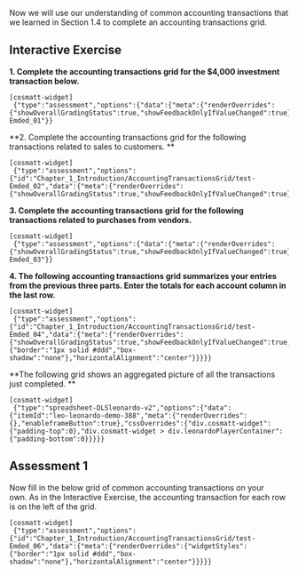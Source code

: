 Now we will use our understanding of common accounting transactions that we learned in <a routerlink='Chapter_1_Introduction/Common_Accounting_Transactions' class='ngx-router-link'>Section 1.4</a> to complete an accounting transactions grid.

## Interactive Exercise

**1. Complete the accounting transactions grid for the $4,000 investment transaction below.**

```
[cosmatt-widget]
 {"type":"assessment","options":{"data":{"meta":{"renderOverrides":{"showOverallGradingStatus":true,"showFeedbackOnlyIfValueChanged":true}}},"id":"Chapter_1_Introduction/AccountingTransactionsGrid/test-Emded_01"}} 
```

**2. Complete the accounting transactions grid for the following transactions related to sales to customers. **

```
[cosmatt-widget]
 {"type":"assessment","options":{"id":"Chapter_1_Introduction/AccountingTransactionsGrid/test-Emded_02","data":{"meta":{"renderOverrides":{"showOverallGradingStatus":true,"showFeedbackOnlyIfValueChanged":true}}}}} 
```

**3. Complete the accounting transactions grid for the following transactions related to purchases from vendors.**

```
[cosmatt-widget]
 {"type":"assessment","options":{"data":{"meta":{"renderOverrides":{"showOverallGradingStatus":true,"showFeedbackOnlyIfValueChanged":true}}},"id":"Chapter_1_Introduction/AccountingTransactionsGrid/test-Emded_03"}} 
```

**4. The following accounting transactions grid summarizes your entries from the previous three parts. Enter the totals for each account column in the last row.**

```
[cosmatt-widget]
 {"type":"assessment","options":{"id":"Chapter_1_Introduction/AccountingTransactionsGrid/test-Emded_04","data":{"meta":{"renderOverrides":{"showOverallGradingStatus":true,"showFeedbackOnlyIfValueChanged":true,"widgetStyles":{"border":"1px solid #ddd","box-shadow":"none"},"horizontalAlignment":"center"}}}}} 
```

**The following grid shows an aggregated picture of all the transactions just completed. **

```
[cosmatt-widget]
 {"type":"spreadsheet-DLSleonardo-v2","options":{"data":{"itemId":"leo-leonardo-demo-388","meta":{"renderOverrides":{},"enableframeButton":true},"cssOverrides":{"div.cosmatt-widget":{"padding-top":0},"div.cosmatt-widget > div.leonardoPlayerContainer":{"padding-bottom":0}}}}} 
```

## Assessment 1

Now fill in the below grid of common accounting transactions on your own. As in the Interactive Exercise, the accounting transaction for each row is on the left of the grid.

```
[cosmatt-widget]
 {"type":"assessment","options":{"id":"Chapter_1_Introduction/AccountingTransactionsGrid/test-Emded_06","data":{"meta":{"renderOverrides":{"widgetStyles":{"border":"1px solid #ddd","box-shadow":"none"},"horizontalAlignment":"center"}}}}} 
```
